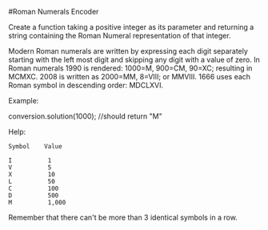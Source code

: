 #Roman Numerals Encoder

Create a function taking a positive integer as its
parameter and returning a string containing the Roman
Numeral representation of that integer.

Modern Roman numerals are written by expressing
each digit separately starting with the left most 
digit and skipping any digit with a value of zero.
In Roman numerals 1990 is rendered: 1000=M, 900=CM,
90=XC; resulting in MCMXC. 2008 is written as 
2000=MM, 8=VIII; or MMVIII. 1666 uses each
Roman symbol in descending order: MDCLXVI.

Example:

conversion.solution(1000); //should return "M"

Help:

    Symbol    Value

    I          1
    V          5
    X          10
    L          50
    C          100
    D          500
    M          1,000

Remember that there can't be more than 3 identical symbols in a row.